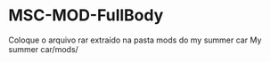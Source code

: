 # MSC-MOD-FullBody
Coloque o arquivo rar extraído na pasta mods do my summer car
My summer car/mods/

